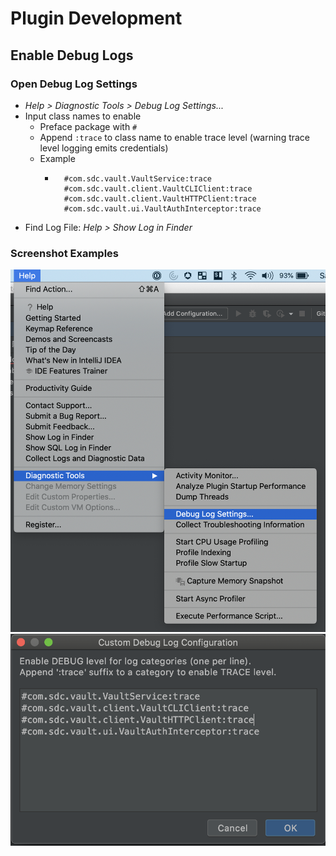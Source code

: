 # Plugin Development


## Enable Debug Logs
### Open Debug Log Settings
* *Help > Diagnostic Tools > Debug Log Settings...*
* Input class names to enable 
    * Preface package with `#`
    * Append `:trace` to class name to enable trace level (warning trace level logging emits credentials)
    * Example  
        * ```
            #com.sdc.vault.VaultService:trace
            #com.sdc.vault.client.VaultCLIClient:trace
            #com.sdc.vault.client.VaultHTTPClient:trace
            #com.sdc.vault.ui.VaultAuthInterceptor:trace
          ```
* Find Log File: *Help > Show Log in Finder*

### Screenshot Examples
![Debug Log Settings](./img/Debug%20Log%20Settings.png)
![Configure](./img/Configure%20Debug%20Logs.png)

